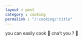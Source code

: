 ```yaml
---
layout : post
category : cooking
permalink : "/:cooking/:title"
---
```


you can easily cook 🍪 cna't you ? 🚫
